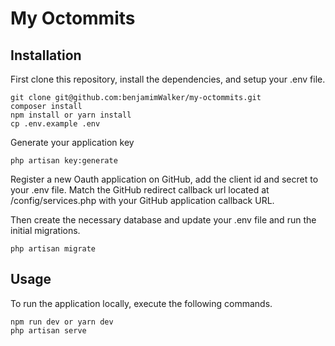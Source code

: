 # My Octommits

## Installation

First clone this repository, install the dependencies, and setup your .env file.

```
git clone git@github.com:benjamimWalker/my-octommits.git
composer install
npm install or yarn install
cp .env.example .env
```

Generate your application key

```
php artisan key:generate
```

Register a new Oauth application on GitHub, add the client id and secret to your .env file.
Match the GitHub redirect callback url located at /config/services.php with your GitHub application callback URL.

Then create the necessary database and update your .env file and run the initial migrations.

```
php artisan migrate
```

## Usage

To run the application locally, execute the following commands.
```
npm run dev or yarn dev
php artisan serve
```

